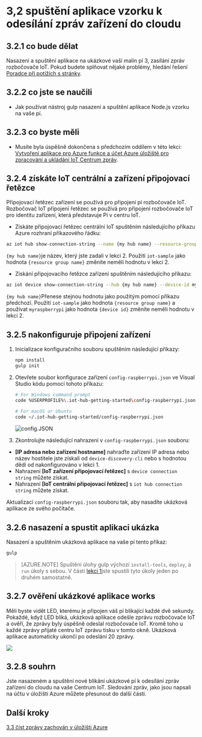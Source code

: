 <properties
 pageTitle="Spuštění aplikace vzorku k odesílání zpráv zařízení do cloudu | Microsoft Azure"
 description="Nasazení a spuštění aplikace ukázkové vaší malin pí 3, zasílání zpráv IoT centrální a LED bliká."
 services="iot-hub"
 documentationCenter=""
 authors="shizn"
 manager="timlt"
 tags=""
 keywords=""/>

<tags
 ms.service="iot-hub"
 ms.devlang="multiple"
 ms.topic="article"
 ms.tgt_pltfrm="na"
 ms.workload="na"
 ms.date="10/21/2016"
 ms.author="xshi"/>

# <a name="32-run-sample-application-to-send-device-to-cloud-messages"></a>3,2 spuštění aplikace vzorku k odesílání zpráv zařízení do cloudu

## <a name="321-what-you-will-do"></a>3.2.1 co bude dělat

Nasazení a spuštění aplikace na ukázkové vaší malin pí 3, zasílání zpráv rozbočovače IoT. Pokud budete splňovat nějaké problémy, hledání řešení [Poradce při potížích s stránky](iot-hub-raspberry-pi-kit-node-troubleshooting.md).

## <a name="322-what-you-will-learn"></a>3.2.2 co jste se naučili

- Jak používat nástroj gulp nasazení a spuštění aplikace Node.js vzorku na vaše pí.

## <a name="323-what-you-need"></a>3.2.3 co byste měli

- Musíte byla úspěšně dokončena s předchozím oddílem v této lekci: [Vytvoření aplikace pro Azure funkce a účet Azure úložiště pro zpracování a ukládání IoT Centrum zpráv](iot-hub-raspberry-pi-kit-node-lesson3-deploy-resource-manager-template.md).

## <a name="324-get-your-iot-hub-and-device-connection-strings"></a>3.2.4 získáte IoT centrální a zařízení připojovací řetězce

Připojovací řetězec zařízení se používá pro připojení pí rozbočovače IoT. Rozbočovač IoT připojení řetězec se používá pro připojení rozbočovače IoT pro identitu zařízení, která představuje Pi v centru IoT.

- Získáte připojovací řetězec centrální IoT spuštěním následujícího příkazu Azure rozhraní příkazového řádku:

```bash
az iot hub show-connection-string --name {my hub name} --resource-group iot-sample
```

`{my hub name}`je název, který jste zadali v lekci 2. Použití `iot-sample` jako hodnota `{resource group name}` změníte neměli hodnotu v lekci 2.

- Získání připojovacího řetězce zařízení spuštěním následujícího příkazu:

```bash
az iot device show-connection-string --hub {my hub name} --device-id myraspberrypi --resource-group iot-sample
```

`{my hub name}`Přenese stejnou hodnotu jako použitým pomocí příkazu předchozí. Použití `iot-sample` jako hodnota `{resource group name}` a používat `myraspberrypi` jako hodnota `{device id}` změníte neměli hodnotu v lekci 2.

## <a name="325-configure-the-device-connection"></a>3.2.5 nakonfiguruje připojení zařízení

1. Inicializace konfiguračního souboru spuštěním následující příkazy:

    ```bash
    npm install
    gulp init
    ```

2. Otevřete soubor konfigurace zařízení `config-raspberrypi.json` ve Visual Studio kódu pomocí tohoto příkazu:

    ```bash
    # For Windows command prompt
    code %USERPROFILE%\.iot-hub-getting-started\config-raspberrypi.json
  
    # For macOS or Ubuntu
    code ~/.iot-hub-getting-started/config-raspberrypi.json
    ```

    ![config.JSON](media/iot-hub-raspberry-pi-lessons/lesson3/config.png)

3. Zkontrolujte následující nahrazení v `config-raspberrypi.json` souboru:

  - **[IP adresa nebo zařízení hostname]** nahraďte zařízení IP adresa nebo název hostitele jste získali od `device-discovery-cli` nebo s hodnotou dědí od nakonfigurováno v lekci 1.
  - Nahrazení **[IoT zařízení připojovací řetězec]** s `device connection string` můžete získat.
  - Nahrazení **[IoT centrální připojovací řetězec]** s `iot hub connection string` můžete získat.

Aktualizaci `config-raspberrypi.json` souboru tak, aby nasadíte ukázková aplikace ze svého počítače.

## <a name="326-deploy-and-run-the-sample-application"></a>3.2.6 nasazení a spustit aplikaci ukázka

Nasazení a spuštěním ukázková aplikace na vaše pí tento příkaz:

```bash
gulp
```

> [AZURE.NOTE] Spuštění úlohy gulp výchozí `install-tools`, `deploy`, a `run` úkoly s sebou. V části [lekci 1](iot-hub-raspberry-pi-kit-node-lesson1-deploy-blink-app.md)jste spustili tyto úkoly jeden po druhém samostatně.

## <a name="327-verify-the-sample-application-works"></a>3.2.7 ověření ukázkové aplikace works

Měli byste vidět LED, kterému je připojen váš pí blikající každé dvě sekundy. Pokaždé, když LED bliká, ukázková aplikace odešle zprávu rozbočovače IoT a ověří, že zprávy byly úspěšně odeslal rozbočovače IoT. Kromě toho u každé zprávy přijaté centru IoT zprávu tisku v tomto okně. Ukázková aplikace automaticky ukončí po odeslání 20 zprávy.

![](media/iot-hub-raspberry-pi-lessons/lesson3/gulp_run.png)

## <a name="328-summary"></a>3.2.8 souhrn

Jste nasazeném a spuštění nové blikání ukázkové pí k odesílání zpráv zařízení do cloudu na vaše Centrum IoT. Sledování zpráv, jako jsou napsali na účtu v úložišti Azure můžete přesunout do další části.

## <a name="next-steps"></a>Další kroky

[3.3 číst zprávy zachován v úložišti Azure](iot-hub-raspberry-pi-kit-node-lesson3-read-table-storage.md)